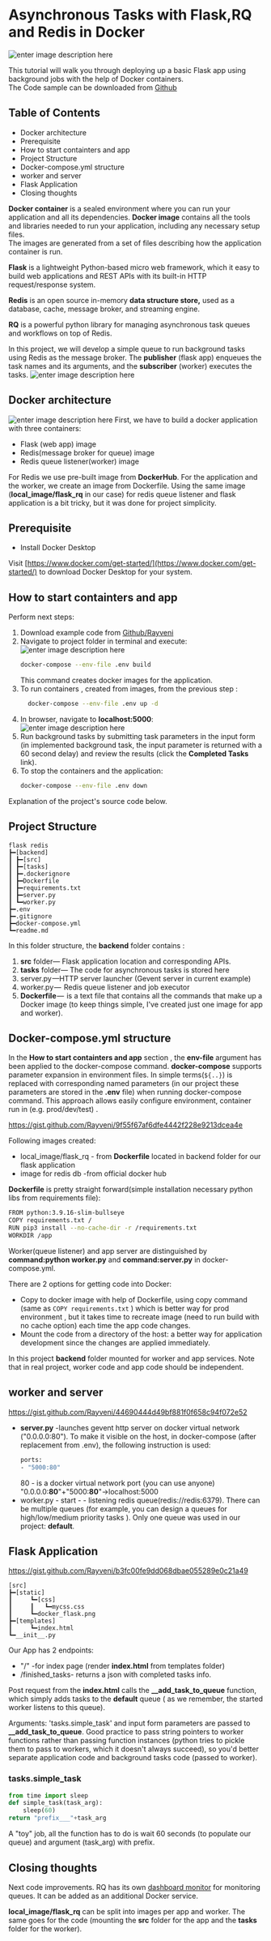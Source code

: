 ﻿# Asynchronous Tasks with Flask,RQ and Redis in Docker
![enter image description here](https://github.com/Rayveni/blog/blob/main/articles/flask%20redis/img/flask_redis_rq.jpg?raw=true)

This tutorial will walk you through deploying up a basic Flask app using background jobs with the help of Docker containers.<br>
 The Code sample can be downloaded from [Github](https://github.com/Rayveni/flask_rq_redis)
## Table of Contents

 - Docker architecture
 - Prerequisite
 - How to start containters and app
 - Project Structure
 -  Docker-compose.yml structure
 - worker and server
 - Flask Application
 -  Closing thoughts


**Docker container** is a sealed environment where you can run your application and all its dependencies. **Docker image** contains all the tools and libraries needed to run your application, including any necessary setup files.  
The images are generated from a set of files describing how the application container is run.

**Flask** is a lightweight Python-based micro web framework, which it easy to build web applications and REST APIs with its built-in HTTP request/response system.

**Redis** is an open source in-memory **data structure store,** used as a database, cache, message broker, and streaming engine.

**RQ** is a powerful python library for managing asynchronous task queues and workflows on top of Redis.

In this project, we will develop a simple queue to run background tasks using Redis as the message broker. The **publisher** (flask app) enqueues the task names and its arguments, and the **subscriber** (worker) executes the tasks.
![enter image description here](https://github.com/Rayveni/blog/blob/main/articles/flask%20redis/img/redis_queue.jpg?raw=true)
##  Docker architecture
![enter image description here](https://github.com/Rayveni/blog/blob/main/articles/flask%20redis/img/docker_design.jpg?raw=true)
First, we have to build a docker application with three containers:
-   Flask (web app) image
-   Redis(message broker for queue) image
-   Redis queue listener(worker) image

For Redis we use pre-built image from **DockerHub**.
For the application and the worker, we create an image from Dockerfile.
 Using the same image (**local_image/flask_rq** in our case) for redis queue listener and flask application is a bit tricky, but it was done for project simplicity. 
 
## Prerequisite
-   Install Docker Desktop

Visit [https://www.docker.com/get-started/](https://www.docker.com/get-started/) to download Docker Desktop for your system.
##  How to start containters and app
Perform next steps:

 1. Download example code  from [Github/Rayveni](https://github.com/Rayveni/flask_rq_redis)
 2. Navigate to project folder in terminal and execute:
 ![enter image description here](https://raw.githubusercontent.com/Rayveni/blog/main/articles/flask%20redis/img/terminal-min.png)
     ```bash
     docker-compose --env-file .env build
     ```
     This command creates docker images for the application.
 3. To run  containers , created from images, from the previous step :
	   ```bash
		 docker-compose --env-file .env up -d
	```
 4.  In browser, navigate to **localhost:5000**:<br>
![enter image description here](https://raw.githubusercontent.com/Rayveni/blog/main/articles/flask%20redis/img/app_screen.jpg)
 7. Run background tasks by submitting task parameters in the input form (in implemented background task, the input parameter is returned with a 60 second delay) and review the results (click the **Completed Tasks** link).
 9.  To stop the containers and the application:  
	   ```bash
	   docker-compose --env-file .env down
		``` 

Explanation of the project's source code below.
 
 ## Project Structure 
 
 ```
flask redis
┣━[backend]
┃ ┣━[src]
┃ ┣━[tasks]
┃ ┣━.dockerignore
┃ ┣━Dockerfile
┃ ┣━requirements.txt
┃ ┣━server.py
┃ ┗━worker.py
┣━.env
┣━.gitignore
┣━docker-compose.yml
┗━readme.md
```

In this folder structure, the **backend** folder contains :
 1.   **src** folder— Flask application location and corresponding APIs.
 2.   **tasks** folder— The code for asynchronous tasks is stored here
 3.   server.py —HTTP server launcher (Gevent server in current example)
 4.   worker.py —  Redis queue listener and job executor
 5.   **Dockerfile** —  is a text file that contains all the commands that make up a Docker image (to keep things simple, I've created just one image for app and worker).
##  Docker-compose.yml structure
In the  **How to start containters and app** section   , the **env-file** argument has been applied to the docker-compose command.
**docker-compose** supports parameter expansion in environment files. In simple terms(`${..}`)  is replaced  with corresponding named parameters (in our project these parameters are stored in the **.env** file) when running docker-compose command.
This approach allows easily configure environment, container run in (e.g. prod/dev/test) .

https://gist.github.com/Rayveni/9f55f67af6dfe4442f228e9213dcea4e

 Following images created:

 - local_image/flask_rq - from **Dockerfile**   located in backend folder for our flask application
 - image for redis db -from official docker hub

**Dockerfile** is pretty straight forward(simple installation necessary python libs from requirements file):
```bash
FROM python:3.9.16-slim-bullseye
COPY requirements.txt /
RUN pip3 install --no-cache-dir -r /requirements.txt
WORKDIR /app
```
Worker(queue listener) and app server are  distinguished by **command:python worker.py** and **command:server.py** in docker-compose.yml.

There are 2 options for getting code into Docker:

 - Copy to docker image with help of Dockerfile, using copy command (same as ```COPY requirements.txt``` ) which is better way for prod environment , but it takes time to recreate image (need to run build with no cache option) each time the app code changes.
 - Mount the code from a directory of the host: a better way for application development since the changes are applied immediately.

In this project   **backend** folder  mounted for worker and app services. Note that in real project, worker code and app code should be independent.
## worker and server
https://gist.github.com/Rayveni/44690444d49bf881f0f658c94f072e52

 - **server.py** -launches gevent http server on docker virtual network ("0.0.0.0:80").
 To make it visible on the host, in docker-compose (after replacement from .env), the following instruction is used:
	 ```bash
	 ports:
	- "5000:80"
	 ```
	 80 - is a docker virtual network port (you can use anyone) "0.0.0.0:**80**"+"5000:**80**"->localhost:5000
 - worker.py - start -   -   listening redis queue(redis://redis:6379). There can be multiple queues (for example, you can design a queues for high/low/medium priority tasks ). Only one queue was used in our project: **default**.
## Flask Application
https://gist.github.com/Rayveni/b3fc00fe9dd068dbae055289e0c21a49
```
[src]  
┣━[static] 
┃     ┗━[css]
┃     ┃   ┗━mycss.css  
┃     ┗━docker_flask.png       
┣━[templates]
┃     ┗━index.html
┗━__init__.py
```
Our App has 2 endpoints:
 - "/"  -for index page (render  **index.html** from templates folder)
 - /finished_tasks-  returns a json with completed tasks info.

Post request from the **index.html**  calls the **__add_task_to_queue** function, which simply adds tasks to the **default** queue ( as we remember, the started worker listens to this queue).

Arguments: 'tasks.simple_task' and input form parameters are passed to **__add_task_to_queue**. Good practice to pass string pointers to worker functions rather than passing function instances (python tries to pickle them to pass to workers, which it doesn't always succeed), so you'd better separate application code and background tasks code (passed to worker).
### tasks.simple_task
```python
from time import sleep
def simple_task(task_arg):
	sleep(60)
return "prefix___"+task_arg
```
A "toy" job, all the function has to do is wait 60 seconds (to populate our queue) and argument (task_arg) with prefix.
##  Closing thoughts
Next code improvements.
RQ has its own [dashboard monitor](https://python-rq.org/docs/monitoring/)  for monitoring queues.
It can be added as an additional Docker service.

**local_image/flask_rq** can be split into images per app and worker. The same goes for the code (mounting the **src** folder for the app and the **tasks** folder for the worker).

 

